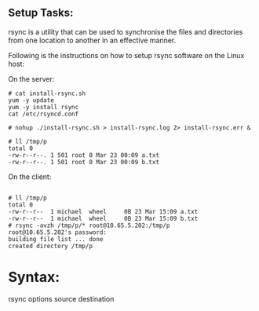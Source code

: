 ## Setup Tasks:

rsync is a utility that can be used to synchronise the files and directories from one location to another in an effective manner.

Following is the instructions on how to setup rsync software on the Linux host:

On the server:
```
# cat install-rsync.sh
yum -y update
yum -y install rsync
cat /etc/rsyncd.conf

# nohup ./install-rsync.sh > install-rsync.log 2> install-rsync.err &

# ll /tmp/p
total 0
-rw-r--r--. 1 501 root 0 Mar 23 00:09 a.txt
-rw-r--r--. 1 501 root 0 Mar 23 00:09 b.txt

```


On the client:
```

# ll /tmp/p
total 0
-rw-r--r--  1 michael  wheel     0B 23 Mar 15:09 a.txt
-rw-r--r--  1 michael  wheel     0B 23 Mar 15:09 b.txt
# rsync -avzh /tmp/p/* root@10.65.5.202:/tmp/p
root@10.65.5.202's password: 
building file list ... done
created directory /tmp/p
```

# Syntax:
rsync options source destination

